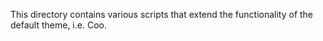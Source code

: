 This directory contains various scripts that extend the functionality of the
default theme, i.e. Coo.

